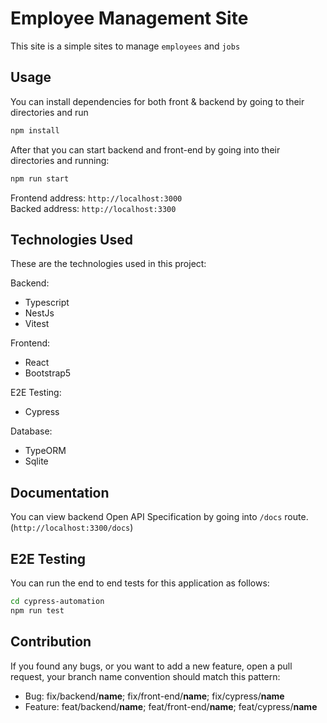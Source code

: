 # Employee Management Site

This site is a simple sites to manage `employees` and `jobs`

## Usage

You can install dependencies for both front & backend by going to their directories and run

```bash
npm install
```

After that you can start backend and front-end by going into their directories and running:

```bash
npm run start
```

Frontend address: `http://localhost:3000`  
Backed address: `http://localhost:3300`

## Technologies Used

These are the technologies used in this project:

Backend:

- Typescript
- NestJs
- Vitest

Frontend:

- React
- Bootstrap5

E2E Testing:

- Cypress

Database:

- TypeORM
- Sqlite

## Documentation

You can view backend Open API Specification by going into `/docs` route. (`http://localhost:3300/docs`)

## E2E Testing

You can run the end to end tests for this application as follows:

```bash
cd cypress-automation
npm run test
```

## Contribution

If you found any bugs, or you want to add a new feature, open a pull request, your branch name convention should match
this pattern:

- Bug: fix/backend/**name**; fix/front-end/**name**; fix/cypress/**name**
- Feature: feat/backend/**name**; feat/front-end/**name**; feat/cypress/**name**

